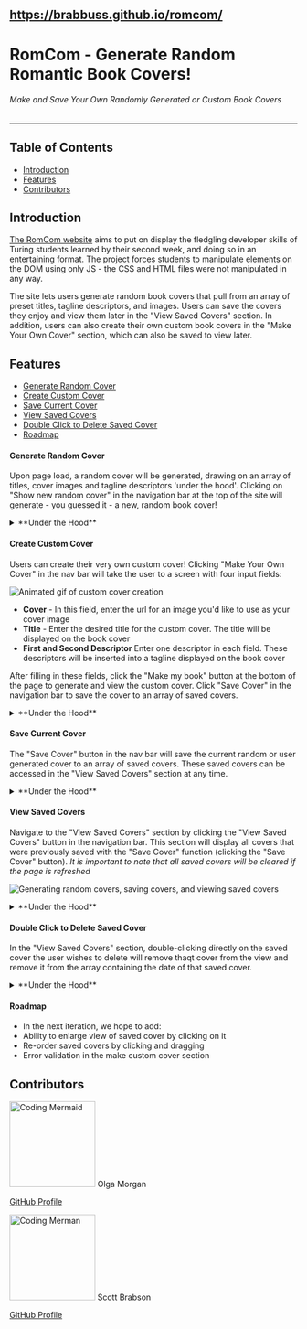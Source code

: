 https://brabbuss.github.io/romcom/
---
# RomCom - Generate Random Romantic Book Covers!
###### Make and Save Your Own Randomly Generated or Custom Book Covers
---
## Table of Contents
* [Introduction](#introduction)
* [Features](#features)
* [Contributors](#contributors)

## Introduction
[The RomCom website](https://brabbuss.github.io/romcom/) aims to put on display the fledgling developer skills of Turing students learned by their second week, and doing so in an entertaining format. The project forces students to manipulate elements on the DOM using only JS - the CSS and HTML files were not manipulated in any way.

The site lets users generate random book covers that pull from an array of preset titles, tagline descriptors, and images. Users can save the covers they enjoy and view them later in the "View Saved Covers" section. In addition, users can also create their own custom book covers in the "Make Your Own Cover" section, which can also be saved to view later.

## Features
* [Generate Random Cover](#Generate-Random-Cover)
* [Create Custom Cover](#Create-Custom-Cover)
* [Save Current Cover](#Save-Current-Cover)
* [View Saved Covers](#View-Saved-Covers)
* [Double Click to Delete Saved Cover](#Double-Click-to-Delete-Saved-Cover)
* [Roadmap](#to-do)

#### Generate Random Cover
Upon page load, a random cover will be generated, drawing on an array of titles, cover images and tagline descriptors 'under the hood'. Clicking on "Show new random cover" in the navigation bar at the top of the site will generate - you guessed it - a new, random book cover!

<details>
  <summary>**Under the Hood**</summary>
A database of assetts for the random covers (image files, titles, and tagline descriptors) was already provided at outset of the project, which is what is drawn upon to create the cover on page load/refresh. That being said, additional assetts are added dynamically to the respective arrays upon creation of a custom cover - the inputted data is stored away and can now be drawn upon when generating random covers. To assemble a random cover upon click of the random cover button, an event listener was assigned to the button. Upon click, an assett is chosen at random from each of the arrays for the corresponding cover elements and injected into a new Class object - the new cover. It is then displayed on the home page by reassigning the corresponding HTML elements, which are targeted with the `document.querySelector()` method.
</details>

#### Create Custom Cover
Users can create their very own custom cover! Clicking "Make Your Own Cover" in the nav bar will take the user to a screen with four input fields:

![Animated gif of custom cover creation](https://media.giphy.com/media/YqzT1CKSOOmqqwwO6Y/giphy.gif)

* **Cover** - In this field, enter the url for an image you'd like to use as your cover image
* **Title** - Enter the desired title for the custom cover. The title will be displayed on the book cover
* **First and Second Descriptor** Enter one descriptor in each field. These descriptors will be inserted into a tagline displayed on the book cover

After filling in these fields, click the "Make my book" button at the bottom of the page to generate and view the custom cover. Click "Save Cover" in the navigation bar to save the cover to an array of saved covers.

<details>
  <summary>**Under the Hood**</summary>
Input fields are cleared when loading the 'make your own cover' section by setting the value of those fields to empty strings. Event listeners are attached to each input field. The value of those input fields, upon click of the 'make my book' button, are stored in their respective data arrays (i.e. value of "Cover" input will be stored in the "covers" data array, within the linked "data.js" file, etc.) with a `.push()` method. Those pieces of information are then drawn on to use in the creation of a new Class object, a new cover, which is then displayed on the home page. 
</details>

#### Save Current Cover
The "Save Cover" button in the nav bar will save the current random or user generated cover to an array of saved covers. These saved covers can be accessed in the "View Saved Covers" section at any time.

<details>
  <summary>**Under the Hood**</summary>
Using event listeners, corresponding information (values) from the various elements of the currently viewed book cover are pulled and then injected into the the creation of a new Class object (our book cover), which is then stored in an array of saved covers (`savedCovers`) to draw upon later (for viewing saved covers). Inside of this save cover function, a separate function was needed to pull two pieces of data (`descriptor1` and `descriptor2`) from the tagline string. This was accomplished by splitting the tagline string into an array of strings, and pulling the descriptors by their new index positions within that array (for our  tagline, positions [3] and [5]). Duplicates within the `savedCovers` array are avoided with a separate function. That function compares the key values of the cover being saved against the covers that have been saved in the `savedCovers` array - if all of the key values (other than the unique `id`) of the cover being saved match up with any of the object key values in the `savedCovers` array, then that is a duplicate cover and it is prevented from being added to the array. 
</details>

#### View Saved Covers
Navigate to the "View Saved Covers" section by clicking the "View Saved Covers" button in the navigation bar. This section will display all covers that were previously saved with the "Save Cover" function (clicking the "Save Cover" button). *It is important to note that all saved covers will be cleared if the page is refreshed*

![Generating random covers, saving covers, and viewing saved covers](https://media.giphy.com/media/H1HOmpNBG5Od9id6e1/giphy.gif)

<details>
  <summary>**Under the Hood**</summary>
To prevent duplicate covers from displaying, the team decided to clear HTML elements composing the displayed list of saved covers - which would be leftover from any previous visit to the saved covers section. With the section cleared, a `for loop` is used to iterate through the `savedCovers` array and inject the key values of the cover object at index [i] into the corresponding HTML elements (which are targeted with the `.querySelector()` method). Those elements are then inserted into the HTML using the `insertAdjacentHTML()` method.
</details>

#### Double Click to Delete Saved Cover
In the "View Saved Covers" section, double-clicking directly on the saved cover the user wishes to delete will remove thaqt cover from the view and remove it from the array containing the date of that saved cover.

<details>
  <summary>**Under the Hood**</summary>
A new document method was added to the `loadSavedCovers()` function that is responsible for creating a list of Nodes from the displayed covers on a "View Saved Covers" page. Using `forEach` method we apply a new double click event listener to each cover on the page upon loading the saved view section. Upon double click the `element.remove()` method is triggered, deleting the double-clicked element from the HTML storing the HTML element id in the `coverIdNumber` variable. Then `removeCoverFromSavedCovers()` function uses the `coverIdNumber` to match with the cover id in a `savedCovers` array in order to remove the saved cover from the database. 
</details>

#### Roadmap
* In the next iteration, we hope to add:
 * Ability to enlarge view of saved cover by clicking on it
 * Re-order saved covers by clicking and dragging
 * Error validation in the make custom cover section

## Contributors

<img src="https://avatars0.githubusercontent.com/u/66269306?s=400&u=b59f8ccc1002269319d952aa028ee270629b2ead&v=4" alt="Coding Mermaid"
 width="150" height="auto" />
Olga Morgan

[GitHub Profile](https://github.com/scripka)

<img src="https://avatars1.githubusercontent.com/u/66697338?s=460&u=3d2e338fdeb625c1940a87b1cfdb7ba6e7d16c5c&v=4" alt="Coding Merman"
 width="150" height="auto" />
Scott Brabson

[GitHub Profile](https://github.com/brabbuss)
